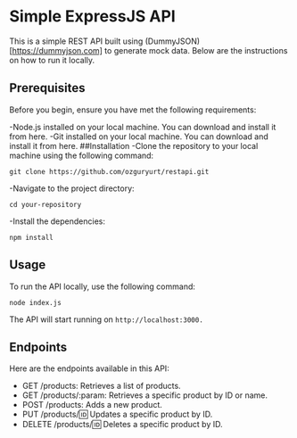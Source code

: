 # Simple ExpressJS API
This is a simple REST API built using (DummyJSON)[https://dummyjson.com] to generate mock data. Below are the instructions on how to run it locally.

## Prerequisites
Before you begin, ensure you have met the following requirements:

-Node.js installed on your local machine. You can download and install it from here.
-Git installed on your local machine. You can download and install it from here.
##Installation
-Clone the repository to your local machine using the following command:
```
git clone https://github.com/ozguryurt/restapi.git
```
-Navigate to the project directory:
```
cd your-repository
```
-Install the dependencies:
```
npm install
```
## Usage
To run the API locally, use the following command:
```
node index.js
```
The API will start running on `http://localhost:3000.`

## Endpoints
Here are the endpoints available in this API:

- GET /products: Retrieves a list of products.
- GET /products/:param: Retrieves a specific product by ID or name.
- POST /products: Adds a new product.
- PUT /products/:id: Updates a specific product by ID.
- DELETE /products/:id: Deletes a specific product by ID.
